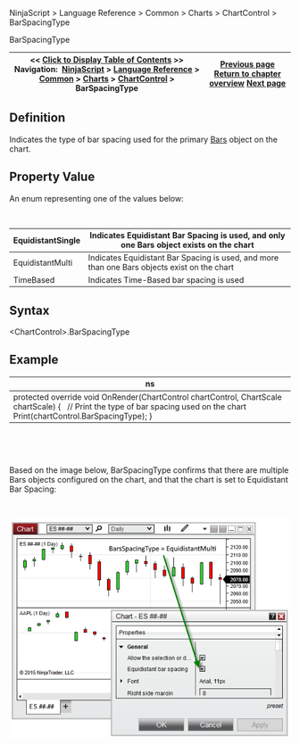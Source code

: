 ﻿


NinjaScript \> Language Reference \> Common \> Charts \> ChartControl \> BarSpacingType






















BarSpacingType







| \<\< [Click to Display Table of Contents](barspacingtype.md) \>\> **Navigation:**     [NinjaScript](ninjascript-1.md) \> [Language Reference](language_reference_wip-1.md) \> [Common](common-1.md) \> [Charts](chart-1.md) \> [ChartControl](chartcontrol-1.md) \> BarSpacingType | [Previous page](chartcontrol_barsarray-1.md) [Return to chapter overview](chartcontrol-1.md) [Next page](chartcontrol_barsperiod-1.md) |
| --- | --- |











## Definition


Indicates the type of bar spacing used for the primary [Bars](bars-1.md) object on the chart.


## 


## Property Value


An enum representing one of the values below:


 




| EquidistantSingle | Indicates Equidistant Bar Spacing is used, and only one Bars object exists on the chart |
| --- | --- |
| EquidistantMulti | Indicates Equidistant Bar Spacing is used, and more than one Bars objects exist on the chart |
| TimeBased | Indicates Time\-Based bar spacing is used |



## 


## 


## Syntax


\<ChartControl\>.BarSpacingType


## 


## Example




| ns |
| --- |
| protected override void OnRender(ChartControl chartControl, ChartScale chartScale) {    // Print the type of bar spacing used on the chart    Print(chartControl.BarSpacingType); } |



 


 


Based on the image below, BarSpacingType confirms that there are multiple Bars objects configured on the chart, and that the chart is set to Equidistant Bar Spacing:


 


![ChartControl_BarSpacingType](chartcontrol_barspacingtype.png)








